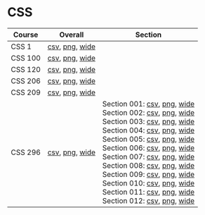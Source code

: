 # CSS

| Course | Overall | Section |
| ------ | ------- | ------- |
| CSS 1 | [csv](https://github.com/UCSD-Historical-Enrollment-Data/2025Spring/blob/main/overall/CSS%201.csv), [png](https://raw.githubusercontent.com/UCSD-Historical-Enrollment-Data/2025Spring/main/plot_overall/CSS%201.png), [wide](https://raw.githubusercontent.com/UCSD-Historical-Enrollment-Data/2025Spring/main/plot_overall_wide/CSS%201.png) |  |
| CSS 100 | [csv](https://github.com/UCSD-Historical-Enrollment-Data/2025Spring/blob/main/overall/CSS%20100.csv), [png](https://raw.githubusercontent.com/UCSD-Historical-Enrollment-Data/2025Spring/main/plot_overall/CSS%20100.png), [wide](https://raw.githubusercontent.com/UCSD-Historical-Enrollment-Data/2025Spring/main/plot_overall_wide/CSS%20100.png) |  |
| CSS 120 | [csv](https://github.com/UCSD-Historical-Enrollment-Data/2025Spring/blob/main/overall/CSS%20120.csv), [png](https://raw.githubusercontent.com/UCSD-Historical-Enrollment-Data/2025Spring/main/plot_overall/CSS%20120.png), [wide](https://raw.githubusercontent.com/UCSD-Historical-Enrollment-Data/2025Spring/main/plot_overall_wide/CSS%20120.png) |  |
| CSS 206 | [csv](https://github.com/UCSD-Historical-Enrollment-Data/2025Spring/blob/main/overall/CSS%20206.csv), [png](https://raw.githubusercontent.com/UCSD-Historical-Enrollment-Data/2025Spring/main/plot_overall/CSS%20206.png), [wide](https://raw.githubusercontent.com/UCSD-Historical-Enrollment-Data/2025Spring/main/plot_overall_wide/CSS%20206.png) |  |
| CSS 209 | [csv](https://github.com/UCSD-Historical-Enrollment-Data/2025Spring/blob/main/overall/CSS%20209.csv), [png](https://raw.githubusercontent.com/UCSD-Historical-Enrollment-Data/2025Spring/main/plot_overall/CSS%20209.png), [wide](https://raw.githubusercontent.com/UCSD-Historical-Enrollment-Data/2025Spring/main/plot_overall_wide/CSS%20209.png) |  |
| CSS 296 | [csv](https://github.com/UCSD-Historical-Enrollment-Data/2025Spring/blob/main/overall/CSS%20296.csv), [png](https://raw.githubusercontent.com/UCSD-Historical-Enrollment-Data/2025Spring/main/plot_overall/CSS%20296.png), [wide](https://raw.githubusercontent.com/UCSD-Historical-Enrollment-Data/2025Spring/main/plot_overall_wide/CSS%20296.png) | Section 001: [csv](https://github.com/UCSD-Historical-Enrollment-Data/2025Spring/blob/main/section/CSS%20296_001.csv), [png](https://raw.githubusercontent.com/UCSD-Historical-Enrollment-Data/2025Spring/main/plot_section/CSS%20296_001.png), [wide](https://raw.githubusercontent.com/UCSD-Historical-Enrollment-Data/2025Spring/main/plot_section_wide/CSS%20296_001.png)<br>Section 002: [csv](https://github.com/UCSD-Historical-Enrollment-Data/2025Spring/blob/main/section/CSS%20296_002.csv), [png](https://raw.githubusercontent.com/UCSD-Historical-Enrollment-Data/2025Spring/main/plot_section/CSS%20296_002.png), [wide](https://raw.githubusercontent.com/UCSD-Historical-Enrollment-Data/2025Spring/main/plot_section_wide/CSS%20296_002.png)<br>Section 003: [csv](https://github.com/UCSD-Historical-Enrollment-Data/2025Spring/blob/main/section/CSS%20296_003.csv), [png](https://raw.githubusercontent.com/UCSD-Historical-Enrollment-Data/2025Spring/main/plot_section/CSS%20296_003.png), [wide](https://raw.githubusercontent.com/UCSD-Historical-Enrollment-Data/2025Spring/main/plot_section_wide/CSS%20296_003.png)<br>Section 004: [csv](https://github.com/UCSD-Historical-Enrollment-Data/2025Spring/blob/main/section/CSS%20296_004.csv), [png](https://raw.githubusercontent.com/UCSD-Historical-Enrollment-Data/2025Spring/main/plot_section/CSS%20296_004.png), [wide](https://raw.githubusercontent.com/UCSD-Historical-Enrollment-Data/2025Spring/main/plot_section_wide/CSS%20296_004.png)<br>Section 005: [csv](https://github.com/UCSD-Historical-Enrollment-Data/2025Spring/blob/main/section/CSS%20296_005.csv), [png](https://raw.githubusercontent.com/UCSD-Historical-Enrollment-Data/2025Spring/main/plot_section/CSS%20296_005.png), [wide](https://raw.githubusercontent.com/UCSD-Historical-Enrollment-Data/2025Spring/main/plot_section_wide/CSS%20296_005.png)<br>Section 006: [csv](https://github.com/UCSD-Historical-Enrollment-Data/2025Spring/blob/main/section/CSS%20296_006.csv), [png](https://raw.githubusercontent.com/UCSD-Historical-Enrollment-Data/2025Spring/main/plot_section/CSS%20296_006.png), [wide](https://raw.githubusercontent.com/UCSD-Historical-Enrollment-Data/2025Spring/main/plot_section_wide/CSS%20296_006.png)<br>Section 007: [csv](https://github.com/UCSD-Historical-Enrollment-Data/2025Spring/blob/main/section/CSS%20296_007.csv), [png](https://raw.githubusercontent.com/UCSD-Historical-Enrollment-Data/2025Spring/main/plot_section/CSS%20296_007.png), [wide](https://raw.githubusercontent.com/UCSD-Historical-Enrollment-Data/2025Spring/main/plot_section_wide/CSS%20296_007.png)<br>Section 008: [csv](https://github.com/UCSD-Historical-Enrollment-Data/2025Spring/blob/main/section/CSS%20296_008.csv), [png](https://raw.githubusercontent.com/UCSD-Historical-Enrollment-Data/2025Spring/main/plot_section/CSS%20296_008.png), [wide](https://raw.githubusercontent.com/UCSD-Historical-Enrollment-Data/2025Spring/main/plot_section_wide/CSS%20296_008.png)<br>Section 009: [csv](https://github.com/UCSD-Historical-Enrollment-Data/2025Spring/blob/main/section/CSS%20296_009.csv), [png](https://raw.githubusercontent.com/UCSD-Historical-Enrollment-Data/2025Spring/main/plot_section/CSS%20296_009.png), [wide](https://raw.githubusercontent.com/UCSD-Historical-Enrollment-Data/2025Spring/main/plot_section_wide/CSS%20296_009.png)<br>Section 010: [csv](https://github.com/UCSD-Historical-Enrollment-Data/2025Spring/blob/main/section/CSS%20296_010.csv), [png](https://raw.githubusercontent.com/UCSD-Historical-Enrollment-Data/2025Spring/main/plot_section/CSS%20296_010.png), [wide](https://raw.githubusercontent.com/UCSD-Historical-Enrollment-Data/2025Spring/main/plot_section_wide/CSS%20296_010.png)<br>Section 011: [csv](https://github.com/UCSD-Historical-Enrollment-Data/2025Spring/blob/main/section/CSS%20296_011.csv), [png](https://raw.githubusercontent.com/UCSD-Historical-Enrollment-Data/2025Spring/main/plot_section/CSS%20296_011.png), [wide](https://raw.githubusercontent.com/UCSD-Historical-Enrollment-Data/2025Spring/main/plot_section_wide/CSS%20296_011.png)<br>Section 012: [csv](https://github.com/UCSD-Historical-Enrollment-Data/2025Spring/blob/main/section/CSS%20296_012.csv), [png](https://raw.githubusercontent.com/UCSD-Historical-Enrollment-Data/2025Spring/main/plot_section/CSS%20296_012.png), [wide](https://raw.githubusercontent.com/UCSD-Historical-Enrollment-Data/2025Spring/main/plot_section_wide/CSS%20296_012.png) |
